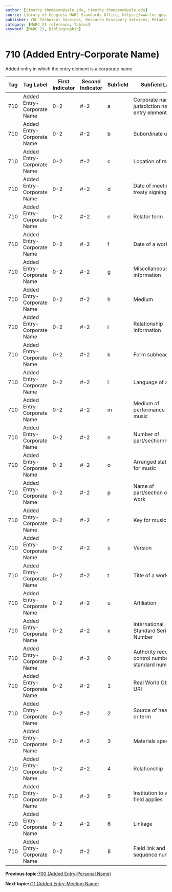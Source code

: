 ```yaml
---
author: [timothy.thompson@yale.edu, timothy.thompson@yale.edu]
source: Library of Congress MARC Standards Office, https://www.loc.gov/marc/bibliographic/bd710.html
publisher: YUL Technical Services, Resource Discovery Services, Metadata Services Unit
category: [MARC 21 reference, Tables]
keyword: [MARC 21, Bibliographic]
---
```


# 710 \(Added Entry-Corporate Name\)

Added entry in which the entry element is a corporate name.

|Tag|Tag Label|First Indicator|Second Indicator|Subfield|Subfield Label|Repeatable|
|---|---------|---------------|----------------|--------|--------------|----------|
|710|Added Entry-Corporate Name|0-2|\#-2|a|Corporate name or jurisdiction name as entry element|F|
|710|Added Entry-Corporate Name|0-2|\#-2|b|Subordinate unit|T|
|710|Added Entry-Corporate Name|0-2|\#-2|c|Location of meeting|T|
|710|Added Entry-Corporate Name|0-2|\#-2|d|Date of meeting or treaty signing|T|
|710|Added Entry-Corporate Name|0-2|\#-2|e|Relator term|T|
|710|Added Entry-Corporate Name|0-2|\#-2|f|Date of a work|F|
|710|Added Entry-Corporate Name|0-2|\#-2|g|Miscellaneous information|T|
|710|Added Entry-Corporate Name|0-2|\#-2|h|Medium|F|
|710|Added Entry-Corporate Name|0-2|\#-2|i|Relationship information|T|
|710|Added Entry-Corporate Name|0-2|\#-2|k|Form subheading|T|
|710|Added Entry-Corporate Name|0-2|\#-2|l|Language of a work|F|
|710|Added Entry-Corporate Name|0-2|\#-2|m|Medium of performance for music|T|
|710|Added Entry-Corporate Name|0-2|\#-2|n|Number of part/section/meeting|T|
|710|Added Entry-Corporate Name|0-2|\#-2|o|Arranged statement for music|F|
|710|Added Entry-Corporate Name|0-2|\#-2|p|Name of part/section of a work|T|
|710|Added Entry-Corporate Name|0-2|\#-2|r|Key for music|F|
|710|Added Entry-Corporate Name|0-2|\#-2|s|Version|T|
|710|Added Entry-Corporate Name|0-2|\#-2|t|Title of a work|F|
|710|Added Entry-Corporate Name|0-2|\#-2|u|Affiliation|F|
|710|Added Entry-Corporate Name|0-2|\#-2|x|International Standard Serial Number|F|
|710|Added Entry-Corporate Name|0-2|\#-2|0|Authority record control number or standard number|T|
|710|Added Entry-Corporate Name|0-2|\#-2|1|Real World Object URI|T|
|710|Added Entry-Corporate Name|0-2|\#-2|2|Source of heading or term|F|
|710|Added Entry-Corporate Name|0-2|\#-2|3|Materials specified|F|
|710|Added Entry-Corporate Name|0-2|\#-2|4|Relationship|T|
|710|Added Entry-Corporate Name|0-2|\#-2|5|Institution to which field applies|F|
|710|Added Entry-Corporate Name|0-2|\#-2|6|Linkage|F|
|710|Added Entry-Corporate Name|0-2|\#-2|8|Field link and sequence number|T|

**Previous topic:**[700 \(Added Entry-Personal Name\)](../tables/700_bib_table.md)

**Next topic:**[711 \(Added Entry-Meeting Name\)](../tables/711_bib_table.md)

